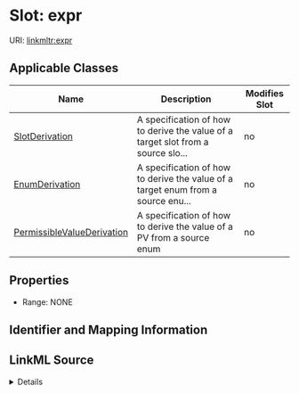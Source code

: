 

# Slot: expr

URI: [linkmltr:expr](https://w3id.org/linkml/transformer/expr)



<!-- no inheritance hierarchy -->





## Applicable Classes

| Name | Description | Modifies Slot |
| --- | --- | --- |
| [SlotDerivation](SlotDerivation.md) | A specification of how to derive the value of a target slot from a source slo... |  no  |
| [EnumDerivation](EnumDerivation.md) | A specification of how to derive the value of a target enum from a source enu... |  no  |
| [PermissibleValueDerivation](PermissibleValueDerivation.md) | A specification of how to derive the value of a PV from a source enum |  no  |







## Properties

* Range: NONE





## Identifier and Mapping Information








## LinkML Source

<details>
```yaml
name: expr
alias: expr
domain_of:
- SlotDerivation
- EnumDerivation
- PermissibleValueDerivation

```
</details>